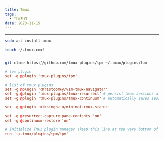 ```yaml
---
title: Tmux
tags:
  - 개발환경
date: 2023-11-19
---
```

---

```bash
sudo apt install tmux
```


```bash
touch ~/.tmux.conf
```

```conf


```


```bash
git clone https://github.com/tmux-plugins/tpm ~/.tmux/plugins/tpm
```

```conf
# tpm plugin
set -g @plugin 'tmux-plugins/tpm'

# list of tmux plugins
set -g @plugin 'christoomey/vim-tmux-navigator'
set -g @plugin 'tmux-plugins/tmux-resurrect' # persist tmux sessions after computer restart
set -g @plugin 'tmux-plugins/tmux-continuum' # automatically saves sessions for you every 15 minutes

set -g @plugin 'niksingh710/minimal-tmux-status'

set -g @resurrect-capture-pane-contents 'on'
set -g @continuum-restore 'on'

# Initialize TMUX plugin manager (keep this line at the very bottom of tmux.conf)
run '~/.tmux/plugins/tpm/tpm'
```

```bash

```

```bash

```

```bash

```

```bash

```

```bash

```

```bash

```
















